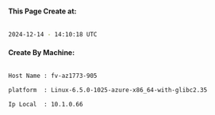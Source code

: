 
   
#### This Page Create at:

```bash

2024-12-14 - 14:10:18 UTC

```

#### Create By Machine:

```bash

Host Name : fv-az1773-905

platform  : Linux-6.5.0-1025-azure-x86_64-with-glibc2.35

Ip Local  : 10.1.0.66

```

